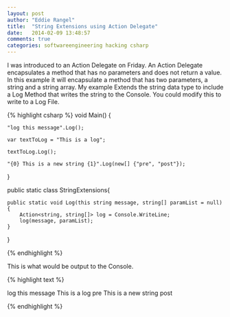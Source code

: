 ```yaml
---
layout: post
author: "Eddie Rangel"
title:  "String Extensions using Action Delegate"
date:   2014-02-09 13:48:57
comments: true
categories: softwareengineering hacking csharp
---
```


I was introduced to an Action Delegate on Friday. An Action Delegate encapsulates a method that has no parameters and does not return a value. In this example it will encapsulate a method that has two parameters, a string and a string array. My example Extends the string data type to include a Log Method that writes the string to the Console. You could modify this to write to a Log File.

{% highlight csharp %}
void Main()
{

	"log this message".Log();

	var textToLog = "This is a log";

	textToLog.Log();

	"{0} This is a new string {1}".Log(new[] {"pre", "post"});
}

public static class StringExtensions{

	public static void Log(this string message, string[] paramList = null){
		Action<string, string[]> log = Console.WriteLine;
		log(message, paramList);
	}

}


{% endhighlight %}

This is what would be output to the Console.

{% highlight text %}

log this message
This is a log
pre This is a new string post

{% endhighlight %}
